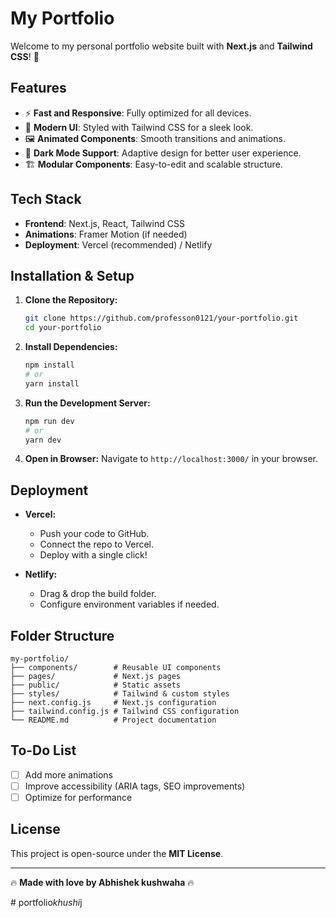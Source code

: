  # My Portfolio

Welcome to my personal portfolio website built with **Next.js** and **Tailwind CSS**! 🚀

## Features

- ⚡ **Fast and Responsive**: Fully optimized for all devices.
- 🎨 **Modern UI**: Styled with Tailwind CSS for a sleek look.
- 🖼️ **Animated Components**: Smooth transitions and animations.
- 🌙 **Dark Mode Support**: Adaptive design for better user experience.
- 🏗️ **Modular Components**: Easy-to-edit and scalable structure.

## Tech Stack

- **Frontend**: Next.js, React, Tailwind CSS
- **Animations**: Framer Motion (if needed)
- **Deployment**: Vercel (recommended) / Netlify

## Installation & Setup

1. **Clone the Repository:**
   ```sh
   git clone https://github.com/professon0121/your-portfolio.git
   cd your-portfolio
   ```

2. **Install Dependencies:**
   ```sh
   npm install
   # or
   yarn install
   ```

3. **Run the Development Server:**
   ```sh
   npm run dev
   # or
   yarn dev
   ```

4. **Open in Browser:**
   Navigate to `http://localhost:3000/` in your browser.

## Deployment

- **Vercel:**
  - Push your code to GitHub.
  - Connect the repo to Vercel.
  - Deploy with a single click!

- **Netlify:**
  - Drag & drop the build folder.
  - Configure environment variables if needed.

## Folder Structure
```
my-portfolio/
├── components/        # Reusable UI components
├── pages/             # Next.js pages
├── public/            # Static assets
├── styles/            # Tailwind & custom styles
├── next.config.js     # Next.js configuration
├── tailwind.config.js # Tailwind CSS configuration
└── README.md          # Project documentation
```

## To-Do List

- [ ] Add more animations
- [ ] Improve accessibility (ARIA tags, SEO improvements)
- [ ] Optimize for performance

## License
This project is open-source under the **MIT License**.

---

🔥 **Made with love by Abhishek kushwaha** 🔥

#   p o r t f o l i o _ k h u s h i _ j  
 